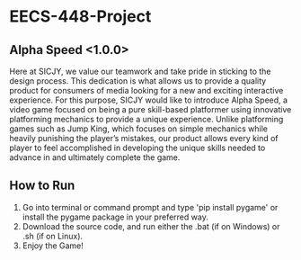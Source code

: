 # EECS-448-Project

## Alpha Speed <1.0.0>
Here at SICJY, we value our teamwork and take pride in sticking to the design process. This dedication is what allows us to provide a quality product for consumers of media looking for a new and exciting interactive experience. For this purpose, SICJY would like to introduce Alpha Speed, a video game focused on being a pure skill-based platformer using innovative platforming mechanics to provide a unique experience. Unlike platforming games such as Jump King, which focuses on simple mechanics while heavily punishing the player’s mistakes, our product allows every kind of player to feel accomplished in developing the unique skills needed to advance in and ultimately complete the game.

## How to Run
1. Go into terminal or command prompt and type 'pip install pygame' or install the pygame package in your preferred way.
2. Download the source code, and run either the .bat (if on Windows) or .sh (if on Linux).
3. Enjoy the Game!
